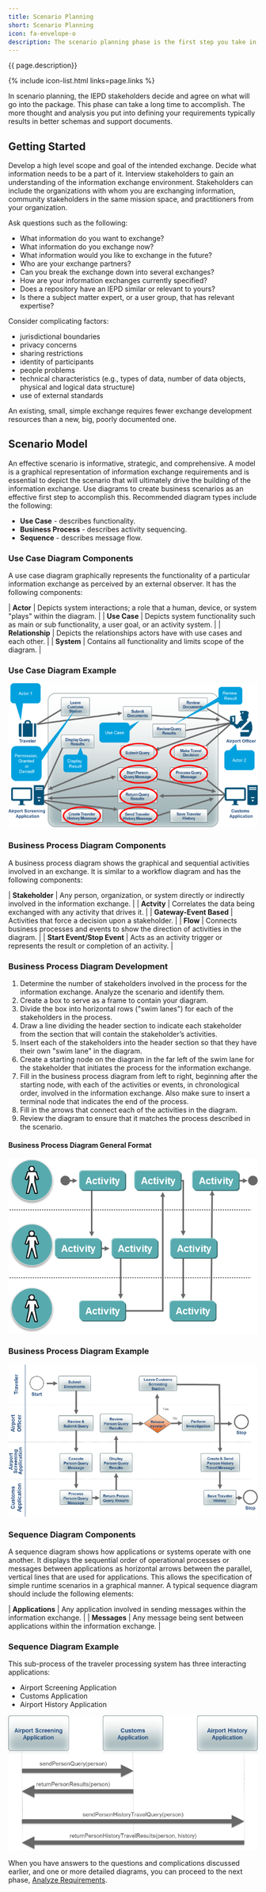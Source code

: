 ```yaml
---
title: Scenario Planning
short: Scenario Planning
icon: fa-envelope-o
description: The scenario planning phase is the first step you take in IEPD development.  
---
```


{{ page.description}}

{% include icon-list.html links=page.links %}

In scenario planning, the IEPD stakeholders decide and agree on what will go into the package. This phase can take a long time to accomplish. The more thought and analysis you put into defining your requirements typically results in better schemas and support documents.

## Getting Started

Develop a high level scope and goal of the intended exchange. Decide what information needs to be a part of it. Interview stakeholders to gain an understanding of the information exchange environment. Stakeholders can include the organizations with whom you are exchanging information, community stakeholders in the same mission space, and practitioners from your organization.

Ask questions such as the following:

- What information do you want to exchange?
- What information do you exchange now?
- What information would you like to exchange in the future?
- Who are your exchange partners?
- Can you break the exchange down into several exchanges?
- How are your information exchanges currently specified?
- Does a repository have an IEPD similar or relevant to yours?
- Is there a subject matter expert, or a user group, that has relevant expertise?

Consider complicating factors:

- jurisdictional boundaries
- privacy concerns
- sharing restrictions
- identity of participants
- people problems
- technical characteristics (e.g., types of data, number of data objects, physical and logical data structure)
- use of external standards

An existing, small, simple exchange requires fewer exchange development resources than a new, big, poorly documented one.

## Scenario Model

An effective scenario is informative, strategic, and comprehensive. A model is a graphical representation of information exchange requirements and is essential to depict the scenario that will ultimately drive the building of the information exchange. Use diagrams to create business scenarios as an effective first step to accomplish this. Recommended diagram types include the following:

- **Use Case** - describes functionality.
- **Business Process** - describes activity sequencing.
- **Sequence** - describes message flow.

### Use Case Diagram Components

A use case diagram graphically represents the functionality of a particular information exchange as perceived by an external observer. It has the following components:

| **Actor** | Depicts system interactions; a role that a human, device, or system "plays" within the diagram. |
| **Use Case** | Depicts system functionality such as main or sub functionality, a user goal, or an activity system. |
| **Relationship** | Depicts the relationships actors have with use cases and each other. |
| **System** | Contains all functionality and limits scope of the diagram. |

### Use Case Diagram Example

![Traveler Processing System](usecasediagram.png "Traveler Processing System")

### Business Process Diagram Components

A business process diagram shows the graphical and sequential activities involved in an exchange. It is similar to a workflow diagram and has the following components:

| **Stakeholder** | Any person, organization, or system directly or indirectly involved in the information exchange. |
| **Actvity** | Correlates the data being exchanged with any activity that drives it. |
| **Gateway-Event Based** | Activities that force a decision upon a stakeholder. |
| **Flow** | Connects business processes and events to show the direction of activities in the diagram. |
| **Start Event/Stop Event** | Acts as an activity trigger or represents the result or completion of an activity. |

### Business Process Diagram Development

1. Determine the number of stakeholders involved in the process for the information exchange. Analyze the scenario and identify them.
1. Create a box to serve as a frame to contain your diagram.
1. Divide the box into horizontal rows ("swim lanes") for each of the stakeholders in the process.
1. Draw a line dividing the header section to indicate each stakeholder from the section that will contain the stakeholder’s activities.
1. Insert each of the stakeholders into the header section so that they have their own "swim lane" in the diagram.
1. Create a starting node on the diagram in the far left of the swim lane for the stakeholder that initiates the process for the information exchange.
1. Fill in the business process diagram from left to right, beginning after the starting node, with each of the activities or events, in chronological order, involved in the information exchange.  Also make sure to insert a terminal node that indicates the end of the process.
1. Fill in the arrows that connect each of the activities in the diagram.
1. Review the diagram to ensure that it matches the process described in the scenario.

#### Business Process Diagram General Format

![General Business Process Diagram](businessprocessdiagram01.png "General Business Process Diagram")

### Business Process Diagram Example

![Traveler Processing System](businessprocessdiagram02.png "Traveler Processing System")

### Sequence Diagram Components

A sequence diagram shows how applications or systems operate with one another. It displays the sequential order of operational processes or messages between applications as horizontal arrows between the parallel, vertical lines that are used for applications. This allows the specification of simple runtime scenarios in a graphical manner. A typical sequence diagram should include the following elements:

| **Applications** | Any application involved in sending messages within the information exchange. |
| **Messages** | Any message being sent between applications within the information exchange. |

### Sequence Diagram Example

This sub-process of the traveler processing system has three interacting applications:

- Airport Screening Application
- Customs Application
- Airport History Application

![Traveler Processing System](sequencediagram.png "Traveler Processing System")

When you have answers to the questions and complications discussed earlier, and one or more detailed diagrams, you can proceed to the next phase, [Analyze Requirements](../analyze-requirements/ "Analyze Requirements").